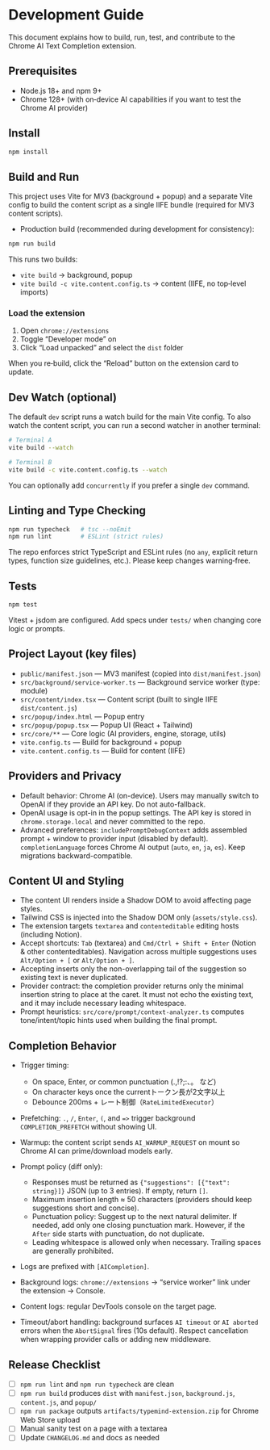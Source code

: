 # Development Guide

This document explains how to build, run, test, and contribute to the Chrome AI Text Completion extension.

## Prerequisites

- Node.js 18+ and npm 9+
- Chrome 128+ (with on‑device AI capabilities if you want to test the Chrome AI provider)

## Install

```bash
npm install
```

## Build and Run

This project uses Vite for MV3 (background + popup) and a separate Vite config to build the content script as a single IIFE bundle (required for MV3 content scripts).

- Production build (recommended during development for consistency):

```bash
npm run build
```

This runs two builds:

- `vite build` → background, popup
- `vite build -c vite.content.config.ts` → content (IIFE, no top‑level imports)

### Load the extension

1. Open `chrome://extensions`
2. Toggle “Developer mode” on
3. Click “Load unpacked” and select the `dist` folder

When you re‑build, click the “Reload” button on the extension card to update.

## Dev Watch (optional)

The default `dev` script runs a watch build for the main Vite config. To also watch the content script, you can run a second watcher in another terminal:

```bash
# Terminal A
vite build --watch

# Terminal B
vite build -c vite.content.config.ts --watch
```

You can optionally add `concurrently` if you prefer a single `dev` command.

## Linting and Type Checking

```bash
npm run typecheck   # tsc --noEmit
npm run lint        # ESLint (strict rules)
```

The repo enforces strict TypeScript and ESLint rules (no `any`, explicit return types, function size guidelines, etc.). Please keep changes warning‑free.

## Tests

```bash
npm test
```

Vitest + jsdom are configured. Add specs under `tests/` when changing core logic or prompts.

## Project Layout (key files)

- `public/manifest.json` — MV3 manifest (copied into `dist/manifest.json`)
- `src/background/service-worker.ts` — Background service worker (type: module)
- `src/content/index.tsx` — Content script (built to single IIFE `dist/content.js`)
- `src/popup/index.html` — Popup entry
- `src/popup/popup.tsx` — Popup UI (React + Tailwind)
- `src/core/**` — Core logic (AI providers, engine, storage, utils)
- `vite.config.ts` — Build for background + popup
- `vite.content.config.ts` — Build for content (IIFE)

## Providers and Privacy

- Default behavior: Chrome AI (on-device). Users may manually switch to OpenAI if they provide an API key. Do not auto-fallback.
- OpenAI usage is opt-in in the popup settings. The API key is stored in `chrome.storage.local` and never committed to the repo.
- Advanced preferences: `includePromptDebugContext` adds assembled prompt + window to provider input (disabled by default). `completionLanguage` forces Chrome AI output (`auto`, `en`, `ja`, `es`). Keep migrations backward-compatible.

## Content UI and Styling

- The content UI renders inside a Shadow DOM to avoid affecting page styles.
- Tailwind CSS is injected into the Shadow DOM only (`assets/style.css`).
- The extension targets `textarea` and `contenteditable` editing hosts (including Notion).
- Accept shortcuts: `Tab` (textarea) and `Cmd/Ctrl + Shift + Enter` (Notion & other contenteditables). Navigation across multiple suggestions uses `Alt/Option + [` or `Alt/Option + ]`.
- Accepting inserts only the non-overlapping tail of the suggestion so existing text is never duplicated.
- Provider contract: the completion provider returns only the minimal insertion string to place at the caret. It must not echo the existing text, and it may include necessary leading whitespace.
- Prompt heuristics: `src/core/prompt/context-analyzer.ts` computes tone/intent/topic hints used when building the final prompt.

## Completion Behavior

- Trigger timing:
  - On space, Enter, or common punctuation (.,!?;:、。 など)
  - On character keys once the currentトークン長が2文字以上
  - Debounce 200ms + レート制御（`RateLimitedExecutor`）
- Prefetching: `.`, `/`, `Enter`, `(`, and `=>` trigger background `COMPLETION_PREFETCH` without showing UI.
- Warmup: the content script sends `AI_WARMUP_REQUEST` on mount so Chrome AI can prime/download models early.
- Prompt policy (diff only):
  - Responses must be returned as `{"suggestions": [{"text": string}]}` JSON (up to 3 entries). If empty, return `[]`.
  - Maximum insertion length ≈ 50 characters (providers should keep suggestions short and concise).
  - Punctuation policy: Suggest up to the next natural delimiter. If needed, add only one closing punctuation mark. However, if the `After` side starts with punctuation, do not duplicate.
  - Leading whitespace is allowed only when necessary. Trailing spaces are generally prohibited.

- Logs are prefixed with `[AICompletion]`.
- Background logs: `chrome://extensions` → “service worker” link under the extension → Console.
- Content logs: regular DevTools console on the target page.
- Timeout/abort handling: background surfaces `AI timeout` or `AI aborted` errors when the `AbortSignal` fires (10s default). Respect cancellation when wrapping provider calls or adding new middleware.

## Release Checklist

- [ ] `npm run lint` and `npm run typecheck` are clean
- [ ] `npm run build` produces `dist` with `manifest.json`, `background.js`, `content.js`, and `popup/`
- [ ] `npm run package` outputs `artifacts/typemind-extension.zip` for Chrome Web Store upload
- [ ] Manual sanity test on a page with a textarea
- [ ] Update `CHANGELOG.md` and docs as needed

